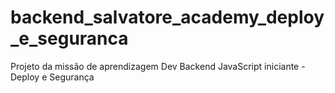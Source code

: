 # backend_salvatore_academy_deploy_e_seguranca
Projeto da missão de aprendizagem Dev Backend JavaScript iniciante - Deploy e Segurança

